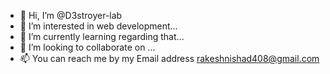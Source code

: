 - 👋 Hi, I’m @D3stroyer-lab
- 👀 I’m interested in web development...
- 🌱 I’m currently learning regarding that...
- 💞️ I’m looking to collaborate on ...
- 📫 You can reach me by my Email address rakeshnishad408@gmail.com

<!---
D3stroyer-lab/D3stroyer-lab is a ✨ special ✨ repository because its `README.md` (this file) appears on your GitHub profile.
You can click the Preview link to take a look at your changes.
--->
